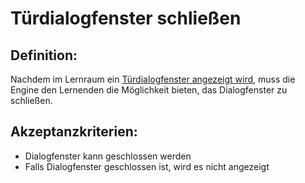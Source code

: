 # Türdialogfenster schließen


## Definition:

Nachdem im Lernraum ein [Türdialogfenster angezeigt wird](EWE0032.md), muss die Engine den Lernenden die Möglichkeit bieten,
das Dialogfenster zu schließen.


## Akzeptanzkriterien:
- Dialogfenster kann geschlossen werden
- Falls Dialogfenster geschlossen ist, wird es nicht angezeigt